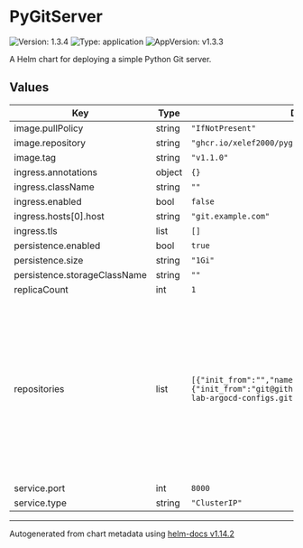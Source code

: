 # PyGitServer

![Version: 1.3.4](https://img.shields.io/badge/Version-1.3.4-informational?style=flat-square) ![Type: application](https://img.shields.io/badge/Type-application-informational?style=flat-square) ![AppVersion: v1.3.3](https://img.shields.io/badge/AppVersion-v1.3.3-informational?style=flat-square)

A Helm chart for deploying a simple Python Git server.

## Values

| Key | Type | Default | Description |
|-----|------|---------|-------------|
| image.pullPolicy | string | `"IfNotPresent"` |  |
| image.repository | string | `"ghcr.io/xelef2000/pygitserver"` |  |
| image.tag | string | `"v1.1.0"` |  |
| ingress.annotations | object | `{}` |  |
| ingress.className | string | `""` |  |
| ingress.enabled | bool | `false` |  |
| ingress.hosts[0].host | string | `"git.example.com"` |  |
| ingress.tls | list | `[]` |  |
| persistence.enabled | bool | `true` |  |
| persistence.size | string | `"1Gi"` |  |
| persistence.storageClassName | string | `""` |  |
| replicaCount | int | `1` |  |
| repositories | list | `[{"init_from":"","name":"my-first-repo"},{"init_from":"git@github.com:Xelef2000/kubernetes-lab-argocd-configs.git","name":"argocd-configs"}]` | Define the repositories to be served. 'name' is the repository name used in the URL. 'init_from' is an optional remote URL to clone from on initial setup. |
| service.port | int | `8000` |  |
| service.type | string | `"ClusterIP"` |  |

----------------------------------------------
Autogenerated from chart metadata using [helm-docs v1.14.2](https://github.com/norwoodj/helm-docs/releases/v1.14.2)
